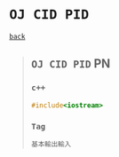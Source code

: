 # `OJ CID PID`
[`back`](../)

> ## `OJ CID PID` PN
> ### `c++`
> ```c++
> #include<iostream>
> ```
> ### `Tag`  
> ```txt
> 基本輸出輸入
> ```





[`Codeforces`]: /OJ_ans/cf
[`Zerojudge`]: /OJ_ans/zj
[`PCIC`]: /OJ_ans/PCIC